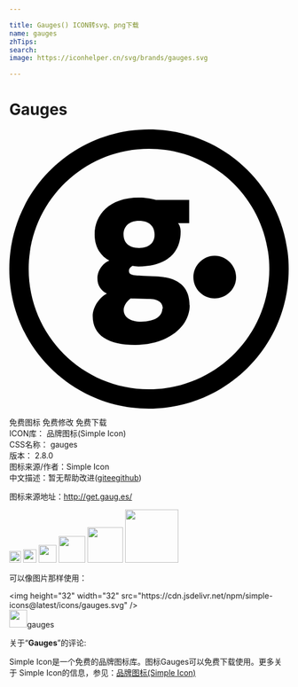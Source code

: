 ```yaml
---

title: Gauges() ICON转svg、png下载
name: gauges
zhTips: 
search: 
image: https://iconhelper.cn/svg/brands/gauges.svg

---
```


# Gauges  <small style="font-size: 60%;font-weight: 100"></small>

<div id="svg" class="svg-wrap">
<svg role="img" viewBox="0 0 24 24" xmlns="http://www.w3.org/2000/svg"><title>Gauges icon</title><path d="M12.6 12.635l-1.125-.053c-.945-.033-1.197-.083-1.197-.435 0-.135.1-.318.303-.42.167.036.337.053.507.053 2.415 0 3.63-1.17 3.63-2.98 0-.3-.074-.57-.225-.735h.96v-2.01H12.6c-.472-.115-.892-.2-1.465-.2-2.543 0-3.804 1.474-3.804 3.18 0 1.07.506 1.84 1.26 2.242-.584.234-1.022.87-1.022 1.54 0 .586.322 1.054.81 1.287-.64.336-1.215 1.155-1.215 1.94 0 1.66 1.35 2.476 3.64 2.476 2.873 0 4.695-1.604 4.695-3.41h-.018c0-1.674-1.078-2.41-2.88-2.475zm-1.462-4.78c.895 0 1.342.48 1.342 1.193 0 .71-.5 1.14-1.325 1.14-.893 0-1.342-.445-1.342-1.173 0-.68.483-1.16 1.325-1.16zm2.008 7.554c0 .63-.612 1.113-1.82 1.113-.944 0-1.5-.405-1.5-1.002 0-.353.226-.708.6-.997.09.015.226 0 .33.015l1.35.032c.796.033 1.08.388 1.08.84h-.04zM17.637 10.854v.002c-.99 0-1.824.834-1.824 1.845 0 1.01.834 1.823 1.824 1.823 1.01 0 1.846-.814 1.846-1.824 0-1.01-.837-1.846-1.846-1.846zM12 0C5.373 0 0 5.373 0 12s5.373 12 12 12 12-5.373 12-12S18.627 0 12 0zm0 22.335C6.293 22.335 1.665 17.708 1.665 12 1.665 6.293 6.293 1.665 12 1.665c5.708 0 10.335 4.628 10.335 10.335 0 5.708-4.627 10.335-10.335 10.335z"/></svg>
</div>
<detail full-name='gauges'></detail>

<div class="detail-page">
<p>
<span><span class="badge-success badge">免费图标</span> <span class="badge-success badge">免费修改</span>  <span class="badge-success badge">免费下载</span> </span>
<br/>
<span>
ICON库：
<span class="badge-secondary badge">品牌图标(Simple Icon)</span> 
</span>
<br/>
<span>
CSS名称：
<span class="badge-secondary badge">gauges</span> 
</span>

<br/>
<span>
版本：
<span class="badge-secondary badge">2.8.0</span> 
</span>
<br/>
<span>图标来源/作者：<span class="badge-light badge">Simple Icon</span></span> 
<br/>
<span class="zh-detail">中文描述：暂无<span class="help-link"><span>帮助改进</span>(<a href="https://gitee.com/liuwave/icon-helper/edit/master/json/brands/gauges.json" target="_blank" rel="noopener noreferrer">gitee</a><a href="https://github.com/liuwave/icon-helper/edit/master/json/brands/gauges.json" target="_blank" rel="noopener noreferrer">github</a></span>)</span><br/>
</p>
</div><div class="description description alert alert-light"><p>图标来源地址：<a href="http://get.gaug.es/" target="_blank" rel="noopener noreferrer">http://get.gaug.es/</a></p></div>
<div class="alert alert-dark">
<img height="21" width="21" src="https://cdn.jsdelivr.net/npm/simple-icons@latest/icons/gauges.svg" />
<img height="24" width="24" src="https://cdn.jsdelivr.net/npm/simple-icons@latest/icons/gauges.svg" />
<img height="32" width="32" src="https://cdn.jsdelivr.net/npm/simple-icons@latest/icons/gauges.svg" />
<img height="48" width="48" src="https://cdn.jsdelivr.net/npm/simple-icons@latest/icons/gauges.svg" />
<img height="64" width="64" src="https://cdn.jsdelivr.net/npm/simple-icons@latest/icons/gauges.svg" />
<img height="96" width="96" src="https://cdn.jsdelivr.net/npm/simple-icons@latest/icons/gauges.svg" />

</div>
<div>
  <p>可以像图片那样使用：    
  </p>
  <div class="alert alert-primary" style="font-size: 14px">
    &lt;img height="32" width="32" src="https://cdn.jsdelivr.net/npm/simple-icons@latest/icons/gauges.svg" /&gt;
    <copy-btn content='<img height="32" width="32" src="https://cdn.jsdelivr.net/npm/simple-icons@latest/icons/gauges.svg" />'></copy-btn>
  </div>
  <div class="alert alert-secondary">
    <img height="32" width="32" src="https://cdn.jsdelivr.net/npm/simple-icons@latest/icons/gauges.svg" />gauges
    <copy-btn content="gauges" btn-title="复制图标名称"></copy-btn>
  </div>
</div>
<div class="icon-detail__container">
<p>关于“<b>Gauges</b>”的评论:</p>
</div>
<Vssue title="关于“Gauges”的评论" />
<div><p>Simple Icon是一个免费的品牌图标库。图标Gauges可以免费下载使用。更多关于  Simple Icon的信息，参见：<a target="_blank" href="https://iconhelper.cn/brands.html">品牌图标(Simple Icon)</a>
</p></div>
